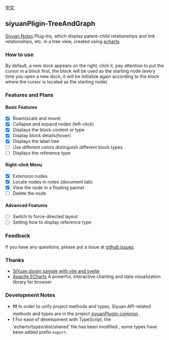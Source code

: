 [中文](https://github.com/etchnight/siyuanPlugin-networkCustom/blob/main/README.md)

## siyuanPligin-TreeAndGraph

[Siyuan Notes](https://b3log.org/siyuan/) Plug-ins, which display parent-child relationships and link relationships, etc. in a tree view, created using [echarts](https://echarts.apache.org/zh/index.html).

### How to use

By default, a new dock appears on the right, click it, pay attention to put the cursor in a block first, the block will be used as the starting node (every time you open a new dock, it will be initialize again according to the block where the cursor is located as the starting node).

### Features and Plans

#### Basic Features

- [x] Roam(scale and move)
- [x] Collapse and expand nodes (left-click)
- [x] Displays the block content or type
- [x] Display block details(hover)
- [x] Displays the label tree
- [ ] Use different colors distinguish different block types
- [ ] Displays the reference type

#### Right-click Menu

- [x] Extension nodes
- [x] Locate nodes in notes (document tab)
- [x] View the node in a floating pannel
- [ ] Delete the node

#### Advanced Features

- [ ] Switch to force-directed layout
- [ ] Setting how to display reference type

### Feedback

If you have any questions, please put a issue at [github issues](https://github.com/etchnight/siyuanPlugin-networkCustom/issues).

### Thanks

- [SiYuan plugin sample with vite and svelte](https://github.com/siyuan-note/plugin-sample-vite-svelte)
- [Apache ECharts](https://github.com/apache/echarts) A powerful, interactive charting and data visualization library for browser

### Development Notes

- ❗❗❗ In order to unify project methods and types, Siyuan API-related methods and types are in the project [siyuanPlugin-common](https://github.com/etchnight/siyuanPlugin-common ) .
- ❗ For ease of development with TypeScript, the 'echarts/types/dist/shared' file has been modified , some types have been added prefix `export`.
